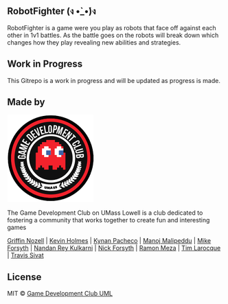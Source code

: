 ## RobotFighter (ง •̀_•́)ง
RobotFighter is a game were you play as robots that face off against each other in 1v1 battles. As the battle goes on the robots will break down which changes how they play revealing new abilities and strategies.

## Work in Progress
This Gitrepo is a work in progress and will be updated as progress is made.

## Made by
![red_logo.png](red_logo.png)

The Game Development Club on UMass Lowell is a club dedicated to fostering a community that works together to create fun and interesting games

[Griffin Nozell](https://github.com/gnozell)
| [Kevin Holmes](https://github.com/UnsureSherlock)
| [Kynan Pacheco](https://github.com/KynanPacheco)
| [Manoj Malipeddu](https://github.com/jonam33)
| [Mike Forsyth](https://github.com/mike01720)
| [Nandan Rey Kulkarni](https://github.com/Nandan307)
| [Nick Forsyth](https://github.com/nick01720)
| [Ramon Meza](https://github.com/ramonmeza)
| [Tim Larocque](https://github.com/timLarocque)
| [Travis Sivat](https://github.com/Sivat394)

## License

MIT © [Game Development Club UML](https://github.com/gnozell/robotfighter)
